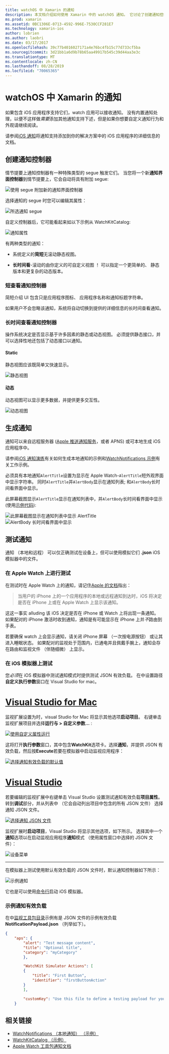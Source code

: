 ```yaml
---
title: watchOS 中 Xamarin 的通知
description: 本文档介绍如何使用 Xamarin 中的 watchOS 通知。 它讨论了创建通知控制器，生成通知，并将测试通知。
ms.prod: xamarin
ms.assetid: 0BC1306E-0713-4592-996E-7530CCF281E7
ms.technology: xamarin-ios
author: lobrien
ms.author: laobri
ms.date: 03/17/2017
ms.openlocfilehash: 39c77b4016027171a4e76bc4fb15c77d733cf5ba
ms.sourcegitcommit: 3d21bb1a6d9b78b65aa49917b545c39d44aa3e3c
ms.translationtype: MT
ms.contentlocale: zh-CN
ms.lasthandoff: 08/28/2019
ms.locfileid: "70065365"
---
```

# <a name="watchos-notifications-in-xamarin"></a>watchOS 中 Xamarin 的通知

如果包含 iOS 应用程序支持它们，watch 应用可以接收通知。 没有内置通知处理，以便不这样做*需要*添加其他通知支持下述，但是如果你想要自定义通知行为和外观请继续阅读。

请参阅[iOS 通知](~/ios/platform/user-notifications/deprecated/index.md)将通知支持添加到你的解决方案中的 iOS 应用程序的详细信息的文档。

## <a name="creating-notification-controllers"></a>创建通知控制器

情节提要上通知控制器有一种特殊类型的 segue 触发它们。 当您将一个新**通知界面控制器**到情节提要上，它会自动将具有附加 segue:

![](notifications-images/notification-storyboard1.png "使用 segue 附加新的通知界面控制器")

选择通知的 segue 时您可以编辑其属性：

![](notifications-images/notification-storyboard2.png "所选通知 segue")

自定义控制器后，它可能看起来如以下示例从 WatchKitCatalog:

![](notifications-images/notifications-segue.png "通知属性")


有两种类型的通知：

- 系统定义的**简短**无滚动静态视图。

- **长时间看**-滚动的由你定义的可自定义视图 ！ 可以指定一个更简单的、 静态版本和更复杂的动态版本。

### <a name="short-look-notification-controller"></a>短查看通知控制器

简短介绍 UI 包含只是应用程序图标、 应用程序名称和通知标题字符串。

如果用户不会忽略该通知，系统将自动切换到提供的详细信息的长时间查看通知。


### <a name="long-look-notification-controller"></a>长时间查看通知控制器

操作系统决定是否显示基于许多因素的静态或动态视图。 必须提供静态接口，并可以选择性地还包括了动态接口以通知。

#### <a name="static"></a>Static

静态视图应该既简单又快速显示。

![](notifications-images/notification-static.png "静态视图")

#### <a name="dynamic"></a>动态

动态视图可以显示更多数据，并提供更多交互性。

![](notifications-images/notification-dynamic.png "动态视图")


## <a name="generating-notifications"></a>生成通知

通知可以来自远程服务器 ([Apple 推送通知服务](https://developer.apple.com/library/ios/documentation/NetworkingInternet/Conceptual/RemoteNotificationsPG/Chapters/ApplePushService.html)，或者 APNS) 或可本地生成 iOS 应用程序中。

请参阅[iOS 通知演练](~/ios/platform/user-notifications/deprecated/local-notifications-in-ios-walkthrough.md)有关如何生成本地通知的示例和[WatchNotifications 示例](https://docs.microsoft.com/samples/xamarin/ios-samples/watchkit-watchnotifications)有关工作示例。

必须具有本地通知`AlertTitle`设置为显示在 Apple Watch-`AlertTitle`短外观界面中显示字符串。 同时`AlertTitle`并`AlertBody`显示在通知列表; 和`AlertBody`长时间看界面中显示。

此屏幕截图显示`AlertTitle`显示在通知列表中，并`AlertBody`长时间看界面中显示 (使用[示例代码](https://docs.microsoft.com/samples/xamarin/ios-samples/watchkit-watchnotifications)):

![](notifications-images/watch-notificationslist-sml.png "此屏幕截图显示在通知列表中显示 AlertTitle") ![](notifications-images/watch-notificationcontroller-sml.png "AlertBody 长时间看界面中显示")

## <a name="testing-notifications"></a>测试通知

通知 （本地和远程） 可以仅正确测试在设备上，但可以使用模拟它们 **.json** iOS 模拟器中的文件。

### <a name="testing-on-apple-watch"></a>在 Apple Watch 上进行测试

在测试时在 Apple Watch 上的通知，请记住[Apple 的文档](https://developer.apple.com/library/ios/documentation/General/Conceptual/WatchKitProgrammingGuide/BasicSupport.html)指出：

> 当用户的 iPhone 上的一个应用程序的本地或远程通知到达时，iOS 将决定是否在 iPhone 上或在 Apple Watch 上显示该通知。

这这一事实 alluding 该 iOS 决定是否在 iPhone 或 Watch 上将出现一条通知。 如果配对的 iPhone 激活时收到通知，通知是有可能显示在 iPhone 上并*不*路由到手表。

若要确保 watch 上会显示通知，请关闭 iPhone 屏幕 （一次按电源按钮） 或让其进入睡眠状态。 如果配对的监视处于范围内，已通电并且佩戴手腕上，通知会存在路由和监视文件 （伴随细微） 上显示。

### <a name="testing-on-the-ios-simulator"></a>在 iOS 模拟器上测试

您*必须*在 iOS 模拟器中测试通知模式时提供测试 JSON 有效负载。 在中设置路径**自定义执行参数**窗口在 Visual Studio for mac。

# <a name="visual-studio-for-mactabmacos"></a>[Visual Studio for Mac](#tab/macos)

监视扩展设置为时，visual Studio for Mac 将显示其他选项**启动项目**。
右键单击监视扩展项目并选择**运行与 > 自定义参数...** :

[![](notifications-images/runwith-customparams-sml.png "使用自定义属性运行")](notifications-images/runwith-customparams.png#lightbox)

这将打开**执行参数**窗口，其中包含**WatchKit**选项卡。选择**通知**，并提供 JSON 有效负载，然后按**Execute**若要在模拟器中启动监视应用程序：

[![](notifications-images/runwith-execargs-sml.png "选择通知有效负载的默认值")](notifications-images/runwith-execargs.png#lightbox)

# <a name="visual-studiotabwindows"></a>[Visual Studio](#tab/windows)

若要编辑的监视扩展中右键单击 Visual Studio 设置测试通知有效负载**项目属性**。 转到**调试**部分，并从列表中 （它会自动列出项目中包含的所有 JSON 文件） 选择通知 JSON 文件。

[![](notifications-images/runwith-execargs-sml-vs.png "选择通知 JSON 文件")](notifications-images/runwith-execargs-vs.png#lightbox)

监视扩展时**启动项目**，Visual Studio 将显示其他选项，如下所示。 选择其中一个**通知**选项以在启动监视应用程序**通知**模式 （使用属性窗口中选择的 JSON 文件）：

![](notifications-images/runwith-vs.png "设备菜单")

-----

在模拟器上测试使用默认有效负载的 JSON 文件时，默认通知控制器如下所示：

![](notifications-images/notification-debug-sml.png "示例通知")

它也是可以使用[命令行](~/ios/watchos/troubleshooting.md#command_line)启动 iOS 模拟器。

### <a name="example-notification-payload"></a>示例通知有效负载

在中[监视工具包目录](https://docs.microsoft.com/samples/xamarin/ios-samples/watchos-watchkitcatalog)示例有是 JSON 文件的示例有效负载**NotificationPayload.json** （列举如下）。

```json
{
    "aps": {
        "alert": "Test message content",
        "title": "Optional title",
        "category": "myCategory"
        },

        "WatchKit Simulator Actions": [
        {
            "title": "First Button",
            "identifier": "firstButtonAction"
        }
        ],

        "customKey": "Use this file to define a testing payload for your notifications. The aps dictionary specifies the category, alert text and title. The WatchKit Simulator Actions array can provide info for one or more action buttons in addition to the standard Dismiss button. Any other top level keys are custom payload. If you have multiple such JSON files in your project, you'll be able to choose between them in when selecting to debug the notification interface of your Watch App."
    }
```



## <a name="related-links"></a>相关链接

- [WatchNotifications （本地通知） （示例）](https://docs.microsoft.com/samples/xamarin/ios-samples/watchkit-watchnotifications)
- [WatchKitCatalog （示例）](https://docs.microsoft.com/samples/xamarin/ios-samples/watchos-watchkitcatalog)
- [Apple Watch 工具包通知文档](https://developer.apple.com/library/ios/documentation/General/Conceptual/WatchKitProgrammingGuide/BasicSupport.html)
